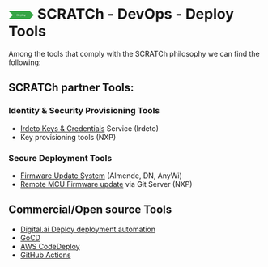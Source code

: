 # <img src="../../images/deploy.png" alt ='deploy'  width="10%" > SCRATCh - DevOps - Deploy Tools


Among the tools that comply with the SCRATCh philosophy we can find the following:


## **SCRATCh partner Tools**:

### Identity & Security Provisioning Tools

* [Irdeto Keys & Credentials](Keys_and_Credentials) Service (Irdeto)
* Key provisioning tools (NXP)

### Secure Deployment Tools

* [Firmware Update System](Firmware_Update_System) (Almende, DN, AnyWi)
* [Remote MCU Firmware update](Remote_MCU_Firmware_update) via Git Server (NXP)


##  **Commercial/Open source Tools**

* [Digital.ai Deploy deployment automation]
* [GoCD]
* [AWS CodeDeploy]
* [GitHub Actions]


[NXP]: ./NXP/README.md
[Irdeto]: ./Irdeto/README.md
[Almende, DN, AnyWi]: ./Almende/README.md
[Digital.ai Deploy deployment automation]: https://digital.ai/deploy
[GoCD]: https://www.gocd.org/
[AWS CodeDeploy]: https://aws.amazon.com/codedeploy/
[GitHub Actions]: https://github.com/features/actions


